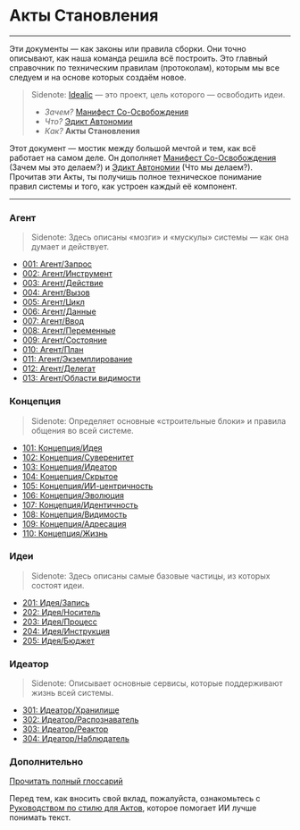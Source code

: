 # Акты Становления

---

Эти документы — как законы или правила сборки. Они точно описывают, как наша команда решила всё построить. Это главный справочник по техническим правилам (протоколам), которым мы все следуем и на основе которых создаём новое.

> Sidenote:
> [Idealic](http://idealic.ai) — это проект, цель которого — освободить идеи.
>
> - _Зачем?_ [Манифест Со-Освобождения](../manifesto/)
> - _Что?_ [Эдикт Автономии](../edict/)
> - _Как?_ **Акты Становления**

Этот документ — мостик между большой мечтой и тем, как всё работает на самом деле. Он дополняет [Манифест Со-Освобождения](../manifesto/) (Зачем мы это делаем?) и [Эдикт Автономии](../edict/) (Что мы делаем?). Прочитав эти Акты, ты получишь полное техническое понимание правил системы и того, как устроен каждый её компонент.

---

### Агент

> Sidenote:
> Здесь описаны «мозги» и «мускулы» системы — как она думает и действует.

- [001: Агент/Запрос](./001_agent_request.md)
- [002: Агент/Инструмент](./002_agent_tool.md)
- [003: Агент/Действие](./003_agent_activity.md)
- [004: Агент/Вызов](./004_agent_call.md)
- [005: Агент/Цикл](./005_agent_loop.md)
- [006: Агент/Данные](./006_agent_data.md)
- [007: Агент/Ввод](./007_agent_input.md)
- [008: Агент/Переменные](./008_agent_variables.md)
- [009: Агент/Состояние](./009_agent_state.md)
- [010: Агент/План](./010_agent_plan.md)
- [011: Агент/Экземплирование](./011_agent_instancing.md)
- [012: Агент/Делегат](./012_agent_delegate.md)
- [013: Агент/Области видимости](./013_agent_scopes.md)

### Концепция

> Sidenote:
> Определяет основные «строительные блоки» и правила общения во всей системе.

- [101: Концепция/Идея](./101_concept_idea.md)
- [102: Концепция/Суверенитет](./102_concept_sovereignty.md)
- [103: Концепция/Идеатор](./103_concept_ideator.md)
- [104: Концепция/Скрытое](./104_concept_latent.md)
- [105: Концепция/ИИ-центричность](./105_concept_ai_native.md)
- [106: Концепция/Эволюция](./106_concept_evolution.md)
- [107: Концепция/Идентичность](./107_concept_identity.md)
- [108: Концепция/Видимость](./108_concept_visibility.md)
- [109: Концепция/Адресация](./109_concept_addressing.md)
- [110: Концепция/Жизнь](./111_concept_life.md)

### Идеи

> Sidenote:
> Здесь описаны самые базовые частицы, из которых состоят идеи.

- [201: Идея/Запись](./201_idea_record.md)
- [202: Идея/Носитель](./202_idea_vessel.md)
- [203: Идея/Процесс](./203_idea_process.md)
- [204: Идея/Инструкция](./204_idea_instruction.md)
- [205: Идея/Бюджет](./205_idea_budget.md)

### Идеатор

> Sidenote:
> Описывает основные сервисы, которые поддерживают жизнь всей системы.

- [301: Идеатор/Хранилище](./301_ideator_storage.md)
- [302: Идеатор/Распознаватель](./302_ideator_resolver.md)
- [303: Идеатор/Реактор](./303_ideator_reactor.md)
- [304: Идеатор/Наблюдатель](./304_ideator_watcher.md)

### Дополнительно

[Прочитать полный глоссарий](./000_glossary.md)

Перед тем, как вносить свой вклад, пожалуйста, ознакомьтесь с [Руководством по стилю для Актов](./000_style_guide.md), которое помогает ИИ лучше понимать текст.
